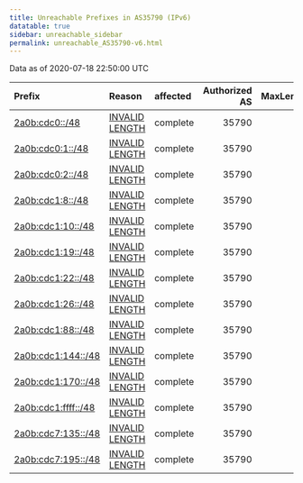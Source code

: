 ```yaml
---
title: Unreachable Prefixes in AS35790 (IPv6)
datatable: true
sidebar: unreachable_sidebar
permalink: unreachable_AS35790-v6.html
---
```


Data as of 2020-07-18 22:50:00 UTC


<div class="datatable-begin"></div>

| Prefix                                                           | Reason                                                                                                        | affected   |   Authorized AS |   MaxLength | Anchor                                         |   unreachable /48s |
|:-----------------------------------------------------------------|:--------------------------------------------------------------------------------------------------------------|:-----------|----------------:|------------:|:-----------------------------------------------|-------------------:|
| [2a0b:cdc0::/48](https://stat.ripe.net/2a0b:cdc0::/48)           | [INVALID LENGTH](https://rpki-validator.ripe.net/announcement-preview?asn=AS35790&prefix=2a0b:cdc0::/48)      | complete   |           35790 |          29 | [RIPE](unreachable_RIPE_NCC_RPKI_Root-v6.html) |                  1 |
| [2a0b:cdc0:1::/48](https://stat.ripe.net/2a0b:cdc0:1::/48)       | [INVALID LENGTH](https://rpki-validator.ripe.net/announcement-preview?asn=AS35790&prefix=2a0b:cdc0:1::/48)    | complete   |           35790 |          29 | [RIPE](unreachable_RIPE_NCC_RPKI_Root-v6.html) |                  1 |
| [2a0b:cdc0:2::/48](https://stat.ripe.net/2a0b:cdc0:2::/48)       | [INVALID LENGTH](https://rpki-validator.ripe.net/announcement-preview?asn=AS35790&prefix=2a0b:cdc0:2::/48)    | complete   |           35790 |          29 | [RIPE](unreachable_RIPE_NCC_RPKI_Root-v6.html) |                  1 |
| [2a0b:cdc1:8::/48](https://stat.ripe.net/2a0b:cdc1:8::/48)       | [INVALID LENGTH](https://rpki-validator.ripe.net/announcement-preview?asn=AS35790&prefix=2a0b:cdc1:8::/48)    | complete   |           35790 |          29 | [RIPE](unreachable_RIPE_NCC_RPKI_Root-v6.html) |                  1 |
| [2a0b:cdc1:10::/48](https://stat.ripe.net/2a0b:cdc1:10::/48)     | [INVALID LENGTH](https://rpki-validator.ripe.net/announcement-preview?asn=AS35790&prefix=2a0b:cdc1:10::/48)   | complete   |           35790 |          29 | [RIPE](unreachable_RIPE_NCC_RPKI_Root-v6.html) |                  1 |
| [2a0b:cdc1:19::/48](https://stat.ripe.net/2a0b:cdc1:19::/48)     | [INVALID LENGTH](https://rpki-validator.ripe.net/announcement-preview?asn=AS35790&prefix=2a0b:cdc1:19::/48)   | complete   |           35790 |          29 | [RIPE](unreachable_RIPE_NCC_RPKI_Root-v6.html) |                  1 |
| [2a0b:cdc1:22::/48](https://stat.ripe.net/2a0b:cdc1:22::/48)     | [INVALID LENGTH](https://rpki-validator.ripe.net/announcement-preview?asn=AS35790&prefix=2a0b:cdc1:22::/48)   | complete   |           35790 |          29 | [RIPE](unreachable_RIPE_NCC_RPKI_Root-v6.html) |                  1 |
| [2a0b:cdc1:26::/48](https://stat.ripe.net/2a0b:cdc1:26::/48)     | [INVALID LENGTH](https://rpki-validator.ripe.net/announcement-preview?asn=AS35790&prefix=2a0b:cdc1:26::/48)   | complete   |           35790 |          29 | [RIPE](unreachable_RIPE_NCC_RPKI_Root-v6.html) |                  1 |
| [2a0b:cdc1:88::/48](https://stat.ripe.net/2a0b:cdc1:88::/48)     | [INVALID LENGTH](https://rpki-validator.ripe.net/announcement-preview?asn=AS35790&prefix=2a0b:cdc1:88::/48)   | complete   |           35790 |          29 | [RIPE](unreachable_RIPE_NCC_RPKI_Root-v6.html) |                  1 |
| [2a0b:cdc1:144::/48](https://stat.ripe.net/2a0b:cdc1:144::/48)   | [INVALID LENGTH](https://rpki-validator.ripe.net/announcement-preview?asn=AS35790&prefix=2a0b:cdc1:144::/48)  | complete   |           35790 |          29 | [RIPE](unreachable_RIPE_NCC_RPKI_Root-v6.html) |                  1 |
| [2a0b:cdc1:170::/48](https://stat.ripe.net/2a0b:cdc1:170::/48)   | [INVALID LENGTH](https://rpki-validator.ripe.net/announcement-preview?asn=AS35790&prefix=2a0b:cdc1:170::/48)  | complete   |           35790 |          29 | [RIPE](unreachable_RIPE_NCC_RPKI_Root-v6.html) |                  1 |
| [2a0b:cdc1:ffff::/48](https://stat.ripe.net/2a0b:cdc1:ffff::/48) | [INVALID LENGTH](https://rpki-validator.ripe.net/announcement-preview?asn=AS35790&prefix=2a0b:cdc1:ffff::/48) | complete   |           35790 |          29 | [RIPE](unreachable_RIPE_NCC_RPKI_Root-v6.html) |                  1 |
| [2a0b:cdc7:135::/48](https://stat.ripe.net/2a0b:cdc7:135::/48)   | [INVALID LENGTH](https://rpki-validator.ripe.net/announcement-preview?asn=AS35790&prefix=2a0b:cdc7:135::/48)  | complete   |           35790 |          29 | [RIPE](unreachable_RIPE_NCC_RPKI_Root-v6.html) |                  1 |
| [2a0b:cdc7:195::/48](https://stat.ripe.net/2a0b:cdc7:195::/48)   | [INVALID LENGTH](https://rpki-validator.ripe.net/announcement-preview?asn=AS35790&prefix=2a0b:cdc7:195::/48)  | complete   |           35790 |          29 | [RIPE](unreachable_RIPE_NCC_RPKI_Root-v6.html) |                  1 |

<div class="datatable-end"></div>